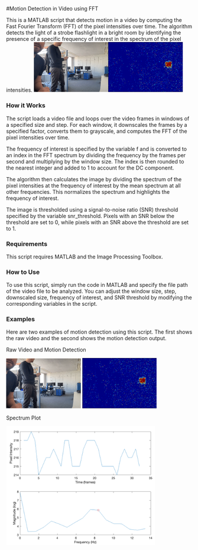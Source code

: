 #Motion Detection in Video using FFT

This is a MATLAB script that detects motion in a video by computing the Fast Fourier Transform (FFT) of the pixel intensities over time. The algorithm detects the light of a strobe flashlight in a bright room by identifying the presence of a specific frequency of interest in the spectrum of the pixel intensities.
<img src="raw.gif " alt="raw" style="width: 40%;"/><img src="detection.gif" alt="detection" style="width: 40%;"/>

### How it Works
The script loads a video file and loops over the video frames in windows of a specified size and step. For each window, it downscales the frames by a specified factor, converts them to grayscale, and computes the FFT of the pixel intensities over time.

The frequency of interest is specified by the variable f and is converted to an index in the FFT spectrum by dividing the frequency by the frames per second and multiplying by the window size. The index is then rounded to the nearest integer and added to 1 to account for the DC component.

The algorithm then calculates the image by dividing the spectrum of the pixel intensities at the frequency of interest by the mean spectrum at all other frequencies. This normalizes the spectrum and highlights the frequency of interest.

The image is thresholded using a signal-to-noise ratio (SNR) threshold specified by the variable snr_threshold. Pixels with an SNR below the threshold are set to 0, while pixels with an SNR above the threshold are set to 1.

### Requirements
This script requires MATLAB and the Image Processing Toolbox.

### How to Use
To use this script, simply run the code in MATLAB and specify the file path of the video file to be analyzed. You can adjust the window size, step, downscaled size, frequency of interest, and SNR threshold by modifying the corresponding variables in the script.

### Examples
Here are two examples of motion detection using this script. The first shows the raw video and the second shows the motion detection output.

Raw Video and Motion Detection


<img src="raw.gif " alt="raw" style="width: 40%;"/>

<img src="detection.gif" alt="detection" style="width: 40%;"/>

Spectrum Plot

<img src="spectrum.png" alt=" spectrum" style="width: 80%;"/>